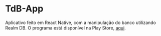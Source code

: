 # TdB-App

Aplicativo feito em React Native, com a manipulação do banco utilizando Realm DB. O programa está disponível na Play Store, [aqui](https://play.google.com/store/apps/details?id=com.tdbapp).
